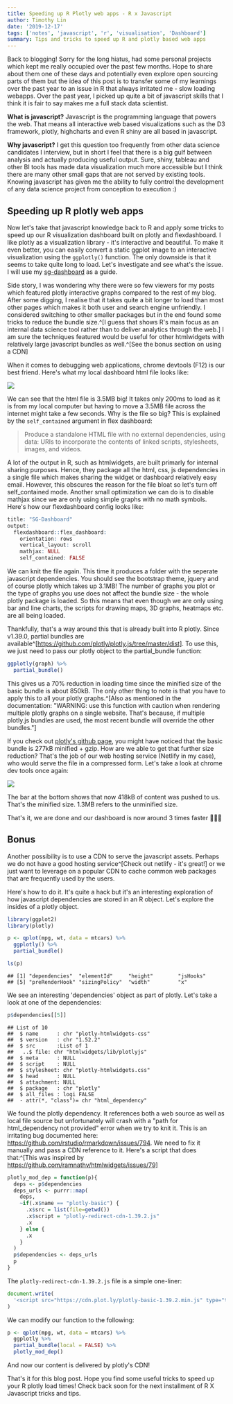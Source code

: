 ```yaml
---
title: Speeding up R Plotly web apps - R x Javascript
author: Timothy Lin
date: '2019-12-17'
tags: ['notes', 'javascript', 'r', 'visualisation', 'Dashboard']
summary: Tips and tricks to speed up R and plotly based web apps
---
```


Back to blogging! Sorry for the long hiatus, had some personal projects which kept me really occupied over the past few months. Hope to share about them one of these days and potentially even explore open sourcing parts of them but the idea of this post is to transfer some of my learnings over the past year to an issue in R that always irritated me - slow loading webapps. Over the past year, I picked up quite a bit of javascript skills that I think it is fair to say makes me a full stack data scientist.

**What is javascript?** Javascript is the programming language that powers the web. That means all interactive web based visualizations such as the D3 framework, plotly, highcharts and even R shiny are all based in javascript.

**Why javascript?** I get this question too frequently from other data science candidates I interview, but in short I feel that there is a big gulf between analysis and actually producing useful output. Sure, shiny, tableau and other BI tools has made data visualization much more accessible but I think there are many other small gaps that are not served by existing tools. Knowing javascript has given me the ability to fully control the development of any data science project from conception to execution :)

## Speeding up R plotly web apps

Now let's take that javascript knowledge back to R and apply some tricks to speed up our R visualization dashboard built on plotly and flexdashboard. I like plotly as a visualization library - it's interactive and beautiful. To make it even better, you can easily convert a static ggplot image to an interactive visualization using the `ggplotly()` function. The only downside is that it seems to take quite long to load. Let's investigate and see what's the issue. I will use my [sg-dashboard](/dashboard/sg-dashboard.html) as a guide.

Side story, I was wondering why there were so few viewers for my posts which featured plotly interactive graphs compared to the rest of my blog. After some digging, I realise that it takes quite a bit longer to load than most other pages which makes it both user and search engine unfriendly. I considered switching to other smaller packages but in the end found some tricks to reduce the bundle size.^[I guess that shows R's main focus as an internal data science tool rather than to deliver analytics through the web.] I am sure the techniques featured would be useful for other htmlwidgets with relatively large javascript bundles as well.^[See the bonus section on using a CDN]

When it comes to debugging web applications, chrome devtools (F12) is our best friend. Here's what my local dashboard html file looks like:

![](/static/img/r_js/part1_devtools1.PNG)

We can see that the html file is 3.5MB big! It takes only 200ms to load as it is from my local computer but having to move a 3.5MB file across the internet might take a few seconds. Why is the file so big? This is explained by the `self_contained` argument in flex dashboard:

> Produce a standalone HTML file with no external dependencies, using data:
> URIs to incorporate the contents of linked scripts, stylesheets, images, and
> videos.

A lot of the output in R, such as htmlwidgets, are built primarly for internal sharing purposes. Hence, they package all the html, css, js dependencies in a single file which makes sharing the widget or dashboard relatively easy email. However, this obscures the reason for the file bloat so let's turn off self_contained mode. Another small optimization we can do is to disable mathjax since we are only using simple graphs with no math symbols. Here's how our flexdashboard config looks like:

```r
title: "SG-Dashboard"
output:
  flexdashboard::flex_dashboard:
    orientation: rows
    vertical_layout: scroll
    mathjax: NULL
    self_contained: FALSE
```

We can knit the file again. This time it produces a folder with the seperate javascript dependencies. You should see the bootstrap theme, jquery and of course plotly which takes up 3.1MB! The number of graphs you plot or the type of graphs you use does not affect the bundle size - the whole plotly package is loaded. So this means that even though we are only using bar and line charts, the scripts for drawing maps, 3D graphs, heatmaps etc. are all being loaded.

Thankfully, that's a way around this that is already built into R plotly. Since v1.39.0, partial bundles are available^[https://github.com/plotly/plotly.js/tree/master/dist]. To use this, we just need to pass our plotly object to the partial_bundle function:

```r
ggplotly(graph) %>%
  partial_bundle()
```

This gives us a 70% reduction in loading time since the minified size of the basic bundle is about 850kB. The only other thing to note is that you have to apply this to all your plotly graphs.^[Also as mentioned in the documentation: "WARNING: use this function with caution when rendering multiple plotly graphs on a single website. That's because, if multiple plotly.js bundles are used, the most recent bundle will override the other bundles."]

If you check out [plotly's github page](https://github.com/plotly/plotly.js/tree/master/dist), you might have noticed that the basic bundle is 277kB minified + gzip. How are we able to get that further size reduction? That's the job of our web hosting service (Netlify in my case), who would serve the file in a compressed form. Let's take a look at chrome dev tools once again:

![](/static/img/r_js/part1_devtools2.PNG)

The bar at the bottom shows that now 418kB of content was pushed to us. That's the minified size. 1.3MB refers to the unminified size.

That's it, we are done and our dashboard is now around 3 times faster 👏👏👏

## Bonus

Another possibility is to use a CDN to serve the javascript assets. Perhaps we do not have a good hosting service^[Check out netlify - it's great!] or we just want to leverage on a popular CDN to cache common web packages that are frequently used by the users.

Here's how to do it. It's quite a hack but it's an interesting exploration of how javascript dependencies are stored in an R object. Let's explore the insides of a plotly object.

```r
library(ggplot2)
library(plotly)

p <- qplot(mpg, wt, data = mtcars) %>%
  ggplotly() %>%
  partial_bundle()

ls(p)
```

```
## [1] "dependencies"  "elementId"     "height"        "jsHooks"
## [5] "preRenderHook" "sizingPolicy"  "width"         "x"
```

We see an interesting 'dependencies' object as part of plotly. Let's take a look at one of the dependencies:

```r
p$dependencies[[5]]
```

```
## List of 10
##  $ name      : chr "plotly-htmlwidgets-css"
##  $ version   : chr "1.52.2"
##  $ src       :List of 1
##   ..$ file: chr "htmlwidgets/lib/plotlyjs"
##  $ meta      : NULL
##  $ script    : NULL
##  $ stylesheet: chr "plotly-htmlwidgets.css"
##  $ head      : NULL
##  $ attachment: NULL
##  $ package   : chr "plotly"
##  $ all_files : logi FALSE
##  - attr(*, "class")= chr "html_dependency"
```

We found the plotly dependency. It references both a web source as well as local file source but unfortunately will crash with a "path for html_dependency not provided" error when we try to knit it. This is an irritating bug documented here: https://github.com/rstudio/rmarkdown/issues/794. We need to fix it manually and pass a CDN reference to it. Here's a script that does that:^[This was inspired by https://github.com/ramnathv/htmlwidgets/issues/79]

```r
plotly_mod_dep = function(p){
  deps <- p$dependencies
  deps_urls <- purrr::map(
    deps,
    ~if(.x$name == "plotly-basic") {
      .x$src = list(file=getwd())
      .x$script = "plotly-redirect-cdn-1.39.2.js"
      .x
    } else {
      .x
    }
  )
  p$dependencies <- deps_urls
  p
}
```

The `plotly-redirect-cdn-1.39.2.js` file is a simple one-liner:

```js
document.write(
  '<script src="https://cdn.plot.ly/plotly-basic-1.39.2.min.js" type="text/javascript"></script>'
)
```

We can modify our function to the following:

```r
p <- qplot(mpg, wt, data = mtcars) %>%
  ggplotly %>%
  partial_bundle(local = FALSE) %>%
  plotly_mod_dep()
```

And now our content is delivered by plotly's CDN!

That's it for this blog post. Hope you find some useful tricks to speed up your R plotly load times! Check back soon for the next installment of R X Javascript tricks and tips.
